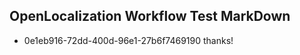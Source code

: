 ## OpenLocalization Workflow Test MarkDown
* 0e1eb916-72dd-400d-96e1-27b6f7469190 thanks!

<!--HONumber=Aug16_HO3-->


